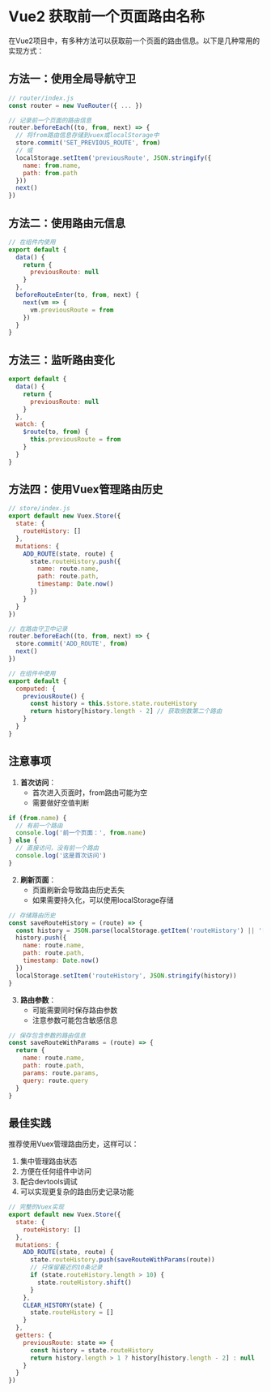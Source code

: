 # Vue2 获取前一个页面路由名称

在Vue2项目中，有多种方法可以获取前一个页面的路由信息。以下是几种常用的实现方式：

## 方法一：使用全局导航守卫

```javascript
// router/index.js
const router = new VueRouter({ ... })

// 记录前一个页面的路由信息
router.beforeEach((to, from, next) => {
  // 将from路由信息存储到vuex或localStorage中
  store.commit('SET_PREVIOUS_ROUTE', from)
  // 或
  localStorage.setItem('previousRoute', JSON.stringify({
    name: from.name,
    path: from.path
  }))
  next()
})
```

## 方法二：使用路由元信息

```javascript
// 在组件内使用
export default {
  data() {
    return {
      previousRoute: null
    }
  },
  beforeRouteEnter(to, from, next) {
    next(vm => {
      vm.previousRoute = from
    })
  }
}
```

## 方法三：监听路由变化

```javascript
export default {
  data() {
    return {
      previousRoute: null
    }
  },
  watch: {
    $route(to, from) {
      this.previousRoute = from
    }
  }
}
```

## 方法四：使用Vuex管理路由历史

```javascript
// store/index.js
export default new Vuex.Store({
  state: {
    routeHistory: []
  },
  mutations: {
    ADD_ROUTE(state, route) {
      state.routeHistory.push({
        name: route.name,
        path: route.path,
        timestamp: Date.now()
      })
    }
  }
})

// 在路由守卫中记录
router.beforeEach((to, from, next) => {
  store.commit('ADD_ROUTE', from)
  next()
})

// 在组件中使用
export default {
  computed: {
    previousRoute() {
      const history = this.$store.state.routeHistory
      return history[history.length - 2] // 获取倒数第二个路由
    }
  }
}
```

## 注意事项

1. **首次访问**：
   - 首次进入页面时，from路由可能为空
   - 需要做好空值判断

```javascript
if (from.name) {
  // 有前一个路由
  console.log('前一个页面：', from.name)
} else {
  // 直接访问，没有前一个路由
  console.log('这是首次访问')
}
```

2. **刷新页面**：
   - 页面刷新会导致路由历史丢失
   - 如果需要持久化，可以使用localStorage存储

```javascript
// 存储路由历史
const saveRouteHistory = (route) => {
  const history = JSON.parse(localStorage.getItem('routeHistory') || '[]')
  history.push({
    name: route.name,
    path: route.path,
    timestamp: Date.now()
  })
  localStorage.setItem('routeHistory', JSON.stringify(history))
}
```

3. **路由参数**：
   - 可能需要同时保存路由参数
   - 注意参数可能包含敏感信息

```javascript
// 保存包含参数的路由信息
const saveRouteWithParams = (route) => {
  return {
    name: route.name,
    path: route.path,
    params: route.params,
    query: route.query
  }
}
```

## 最佳实践

推荐使用Vuex管理路由历史，这样可以：

1. 集中管理路由状态
2. 方便在任何组件中访问
3. 配合devtools调试
4. 可以实现更复杂的路由历史记录功能

```javascript
// 完整的Vuex实现
export default new Vuex.Store({
  state: {
    routeHistory: []
  },
  mutations: {
    ADD_ROUTE(state, route) {
      state.routeHistory.push(saveRouteWithParams(route))
      // 只保留最近的10条记录
      if (state.routeHistory.length > 10) {
        state.routeHistory.shift()
      }
    },
    CLEAR_HISTORY(state) {
      state.routeHistory = []
    }
  },
  getters: {
    previousRoute: state => {
      const history = state.routeHistory
      return history.length > 1 ? history[history.length - 2] : null
    }
  }
})
``` 
